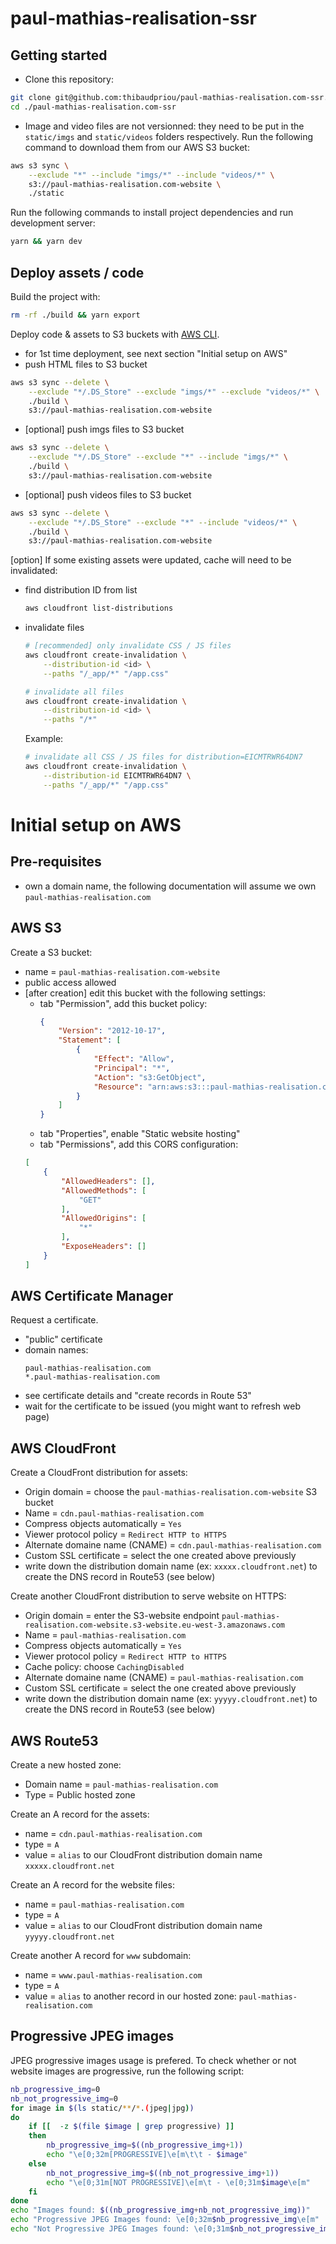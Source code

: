 # paul-mathias-realisation-ssr

## Getting started

- Clone this repository:
```sh
git clone git@github.com:thibaudpriou/paul-mathias-realisation.com-ssr.git
cd ./paul-mathias-realisation.com-ssr
```
- Image and video files are not versionned: they need to be put in the `static/imgs` and `static/videos` folders respectively. Run the following command to download them from our AWS S3 bucket:
```sh
aws s3 sync \
    --exclude "*" --include "imgs/*" --include "videos/*" \
    s3://paul-mathias-realisation.com-website \
    ./static
```

Run the following commands to install project dependencies and run development server:
```sh
yarn && yarn dev
```

## Deploy assets / code
Build the project with:
```sh
rm -rf ./build && yarn export
```

Deploy code & assets to S3 buckets with [AWS CLI](https://docs.aws.amazon.com/cli/latest/userguide/cli-chap-getting-started.html). 
- for 1st time deployment, see next section "Initial setup on AWS"
- push HTML files to S3 bucket
```sh
aws s3 sync --delete \
    --exclude "*/.DS_Store" --exclude "imgs/*" --exclude "videos/*" \
    ./build \
    s3://paul-mathias-realisation.com-website
```
- [optional] push imgs files to S3 bucket
```sh
aws s3 sync --delete \
    --exclude "*/.DS_Store" --exclude "*" --include "imgs/*" \
    ./build \
    s3://paul-mathias-realisation.com-website
```
- [optional] push videos files to S3 bucket
```sh
aws s3 sync --delete \
    --exclude "*/.DS_Store" --exclude "*" --include "videos/*" \
    ./build \
    s3://paul-mathias-realisation.com-website
```

[option] If some existing assets were updated, cache will need to be invalidated:
- find distribution ID from list
    ```sh
    aws cloudfront list-distributions
    ```
- invalidate files
    ```sh
    # [recommended] only invalidate CSS / JS files
    aws cloudfront create-invalidation \
        --distribution-id <id> \
        --paths "/_app/*" "/app.css"
    ```
    ```sh
    # invalidate all files
    aws cloudfront create-invalidation \
        --distribution-id <id> \
        --paths "/*"
    ```
    Example:
    ```sh
    # invalidate all CSS / JS files for distribution=EICMTRWR64DN7
    aws cloudfront create-invalidation \
        --distribution-id EICMTRWR64DN7 \
        --paths "/_app/*" "/app.css"
    ```


# Initial setup on AWS

## Pre-requisites
- own a domain name, the following documentation will assume we own `paul-mathias-realisation.com`

## AWS S3

Create a S3 bucket:

- name = `paul-mathias-realisation.com-website`
- public access allowed
- [after creation] edit this bucket with the following settings:
    - tab "Permission", add this bucket policy:
        ```json
        {
            "Version": "2012-10-17",
            "Statement": [
                {
                    "Effect": "Allow",
                    "Principal": "*",
                    "Action": "s3:GetObject",
                    "Resource": "arn:aws:s3:::paul-mathias-realisation.com-website/*"
                }
            ]
        }
        ```
    - tab "Properties", enable "Static website hosting"
    - tab "Permissions", add this CORS configuration:
    ```json
    [
        {
            "AllowedHeaders": [],
            "AllowedMethods": [
                "GET"
            ],
            "AllowedOrigins": [
                "*"
            ],
            "ExposeHeaders": []
        }
    ]
    ```

## AWS Certificate Manager

Request a certificate.
- "public" certificate
- domain names:
    ```
    paul-mathias-realisation.com
    *.paul-mathias-realisation.com
    ```
- see certificate details and "create records in Route 53"
- wait for the certificate to be issued (you might want to refresh web page)

## AWS CloudFront

Create a CloudFront distribution for assets:
- Origin domain = choose the `paul-mathias-realisation.com-website` S3 bucket
- Name = `cdn.paul-mathias-realisation.com`
- Compress objects automatically = `Yes`
- Viewer protocol policy = `Redirect HTTP to HTTPS`
- Alternate domaine name (CNAME) = `cdn.paul-mathias-realisation.com`
- Custom SSL certificate = select the one created above previously
- write down the distribution domain name (ex: `xxxxx.cloudfront.net`) to create the DNS record in Route53 (see below)

Create another CloudFront distribution to serve website on HTTPS:
- Origin domain = enter the S3-website endpoint `paul-mathias-realisation.com-website.s3-website.eu-west-3.amazonaws.com`
- Name = `paul-mathias-realisation.com`
- Compress objects automatically = `Yes`
- Viewer protocol policy = `Redirect HTTP to HTTPS`
- Cache policy: choose `CachingDisabled`
- Alternate domaine name (CNAME) = `paul-mathias-realisation.com`
- Custom SSL certificate = select the one created above previously
- write down the distribution domain name (ex: `yyyyy.cloudfront.net`) to create the DNS record in Route53 (see below)


## AWS Route53

Create a new hosted zone:
- Domain name = `paul-mathias-realisation.com`
- Type = Public hosted zone

Create an A record for the assets:
- name = `cdn.paul-mathias-realisation.com`
- type = `A`
- value = `alias` to our CloudFront distribution domain name `xxxxx.cloudfront.net`

Create an A record for the website files:
- name = `paul-mathias-realisation.com`
- type = `A`
- value = `alias` to our CloudFront distribution domain name `yyyyy.cloudfront.net`

Create another A record for `www` subdomain:
- name = `www.paul-mathias-realisation.com`
- type = `A`
- value = `alias` to another record in our hosted zone: `paul-mathias-realisation.com`

## Progressive JPEG images
JPEG progressive images usage is prefered. To check whether or not website images are progressive, run the following script:
```sh
nb_progressive_img=0
nb_not_progressive_img=0
for image in $(ls static/**/*.(jpeg|jpg))
do
    if [[  -z $(file $image | grep progressive) ]]
    then
        nb_progressive_img=$((nb_progressive_img+1))
        echo "\e[0;32m[PROGRESSIVE]\e[m\t\t - $image"
    else
        nb_not_progressive_img=$((nb_not_progressive_img+1))
        echo "\e[0;31m[NOT PROGRESSIVE]\e[m\t - \e[0;31m$image\e[m"
    fi
done
echo "Images found: $((nb_progressive_img+nb_not_progressive_img))"
echo "Progressive JPEG Images found: \e[0;32m$nb_progressive_img\e[m"
echo "Not Progressive JPEG Images found: \e[0;31m$nb_not_progressive_img\e[m"
```
